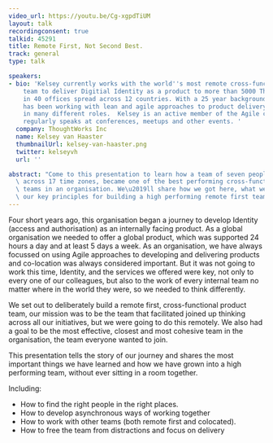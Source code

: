 ```yaml
---
video_url: https://youtu.be/Cg-xgpdTiUM
layout: talk
recordingconsent: true
talkid: 45291
title: Remote First, Not Second Best.
track: general
type: talk

speakers:
- bio: 'Kelsey currently works with the world''s most remote cross-functional product
    team to deliver Digitial Identity as a product to more than 5000 ThoughtWorkers
    in 40 offices spread across 12 countries. With a 25 year background in IT, Kelsey
    has been working with lean and agile approaches to product delivery for many years
    in many different roles.  Kelsey is an active member of the Agile community and
    regularly speaks at conferences, meetups and other events. '
  company: ThoughtWorks Inc
  name: Kelsey van Haaster
  thumbnailUrl: kelsey-van-haaster.png
  twitter: kelseyvh
  url: ''

abstract: "Come to this presentation to learn how a team of seven people, working\
  \ across 17 time zones, became one of the best performing cross-functional product\
  \ teams in an organisation. We\u2019ll share how we got here, what we learned and\
  \ our key principles for building a high performing remote first team."
---
```

Four short years ago, this organisation began a journey to develop Identity (access and authorisation) as an internally facing product. As a global organisation we needed to offer a global product, which was supported 24 hours a day and at least 5 days a week. As an organisation, we have always focussed on using Agile approaches to developing and delivering products and co-location was always considered important. But it was not going to work this time, Identity, and the services we offered were key, not only to every one of our colleagues, but also to the work of every internal team no matter where in the world they were, so we needed to think differently. 

We set out to deliberately build a remote first, cross-functional product team, our mission was to be the team that facilitated joined up thinking across all our initiatives, but we were going to do this remotely. We also had a goal to be the most effective, closest and most cohesive team in the organisation, the team everyone wanted to join. 

This presentation tells the story of our journey and shares the most important things we have learned and how we have grown into a high performing team, without ever sitting in a room together.  

Including: 

*  How to find the right people in the right places.
*  How to develop asynchronous ways of working together
*  How to work with other teams (both remote first and colocated).
*  How to free the team from distractions and focus on delivery

